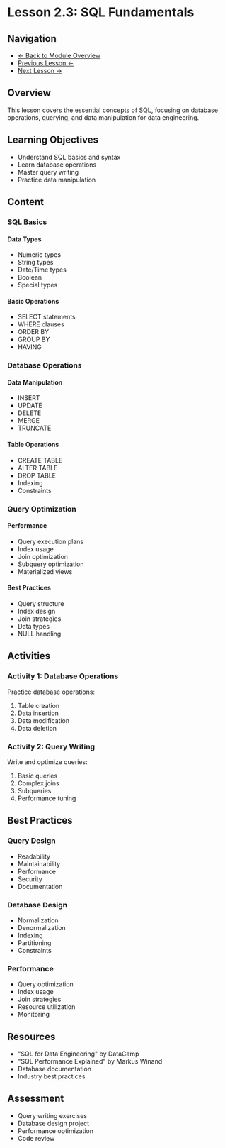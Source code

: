 # Lesson 2.3: SQL Fundamentals

## Navigation
- [← Back to Module Overview](../README.md)
- [Previous Lesson ←](./2.2-advanced-python.md)
- [Next Lesson →](./2.4-advanced-sql.md)

## Overview
This lesson covers the essential concepts of SQL, focusing on database operations, querying, and data manipulation for data engineering.

## Learning Objectives
- Understand SQL basics and syntax
- Learn database operations
- Master query writing
- Practice data manipulation

## Content

### SQL Basics

#### Data Types
- Numeric types
- String types
- Date/Time types
- Boolean
- Special types

#### Basic Operations
- SELECT statements
- WHERE clauses
- ORDER BY
- GROUP BY
- HAVING

### Database Operations

#### Data Manipulation
- INSERT
- UPDATE
- DELETE
- MERGE
- TRUNCATE

#### Table Operations
- CREATE TABLE
- ALTER TABLE
- DROP TABLE
- Indexing
- Constraints

### Query Optimization

#### Performance
- Query execution plans
- Index usage
- Join optimization
- Subquery optimization
- Materialized views

#### Best Practices
- Query structure
- Index design
- Join strategies
- Data types
- NULL handling

## Activities

### Activity 1: Database Operations
Practice database operations:
1. Table creation
2. Data insertion
3. Data modification
4. Data deletion

### Activity 2: Query Writing
Write and optimize queries:
1. Basic queries
2. Complex joins
3. Subqueries
4. Performance tuning

## Best Practices

### Query Design
- Readability
- Maintainability
- Performance
- Security
- Documentation

### Database Design
- Normalization
- Denormalization
- Indexing
- Partitioning
- Constraints

### Performance
- Query optimization
- Index usage
- Join strategies
- Resource utilization
- Monitoring

## Resources
- "SQL for Data Engineering" by DataCamp
- "SQL Performance Explained" by Markus Winand
- Database documentation
- Industry best practices

## Assessment
- Query writing exercises
- Database design project
- Performance optimization
- Code review 